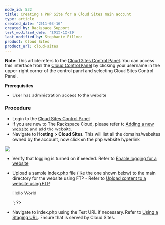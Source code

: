```yaml
---
node_id: 532
title: Creating a PHP Site for a Cloud Sites main account
type: article
created_date: '2011-03-16'
created_by: Rackspace Support
last_modified_date: '2015-12-29'
last_modified_by: Stephanie Fillmon
product: Cloud Sites
product_url: cloud-sites
---
```


**Note:** This article refers to the [Cloud Sites Control Panel](https://manage.rackspacecloud.com/). You can access this
interface from the [Cloud Control Panel](https://mycloud.rackspace.com/)
by clicking your username in the upper-right corner of the control panel
and selecting Cloud Sites Control Panel.

**Prerequisites**

-   User has administration access to the website

### Procedure

-   Login to the [Cloud Sites Control Panel](http://manage.rackspacecloud.com/pages/Login.jsp%7C)
-   If you are new to The Rackspace Cloud, please refer to [Adding a new website](/how-to/getting-started-with-cloud-sites-how-to-add-a-new-website)
    and add the website.
-   Navigate to **Hosting > Cloud Sites**. This will list all the
    domains/websites owned by the account, now click on the php website
    hyperlink

  ![](https://8026b2e3760e2433679c-fffceaebb8c6ee053c935e8915a3fbe7.ssl.cf2.rackcdn.com/field/image/Screenshot_5_20_13_12_11_PM.png)

-   Verify that logging is turned on if needed. Refer to [Enable logging for a website](/how-to/enabling-raw-logging-for-a-cloud-sites-website)
-   Upload a sample index.php file (like the one shown below) to the
    main directory for the website using FTP - Refer to [Upload content to a website using FTP](/how-to/getting-started-with-cloud-sites-uploading-your-content)

       <html>
        <head>
         <title>Sample Page</title>
        </head>
        <body>
         <?php echo '<p>Hello World</p>'; ?>
        </body>
       </html

-   Navigate to index.php using the Test URL if necessary. Refer to
    [Using a Staging URL](/how-to/using-a-staging-url "/how-to/using-a-staging-url").
    Ensure that is served by Cloud Sites.
